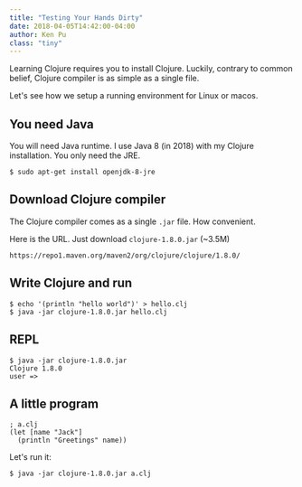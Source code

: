 ```yaml
---
title: "Testing Your Hands Dirty"
date: 2018-04-05T14:42:00-04:00
author: Ken Pu
class: "tiny"
---
```


Learning Clojure requires you to install Clojure.
Luckily, contrary to common belief, Clojure compiler
is as simple as a single file.

<!--more-->

Let's see how we setup a running environment for Linux or macos.

## You need Java

You will need Java runtime.  I use Java 8 (in 2018) with my Clojure
installation. You only need the JRE.

```
$ sudo apt-get install openjdk-8-jre
```

## Download Clojure compiler

The Clojure compiler comes as a single `.jar` file.  How convenient.

Here is the URL.  Just download `clojure-1.8.0.jar` (~3.5M)

```
https://repo1.maven.org/maven2/org/clojure/clojure/1.8.0/
```

## Write Clojure and run

```
$ echo '(println "hello world")' > hello.clj
$ java -jar clojure-1.8.0.jar hello.clj
```

## REPL

```
$ java -jar clojure-1.8.0.jar
Clojure 1.8.0
user =>
```

## A little program

```
; a.clj
(let [name "Jack"]
  (println "Greetings" name))
```

Let's run it:

```
$ java -jar clojure-1.8.0.jar a.clj
```
